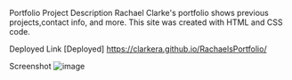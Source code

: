 Portfolio Project
Description
Rachael Clarke's portfolio shows previous projects,contact info, and more. This site was created with HTML and CSS code.

Deployed Link
[Deployed] https://clarkera.github.io/RachaelsPortfolio/

Screenshot
![image](https://github.com/clarkera/RachaelsPortfolio/assets/159966946/b1e6a78b-f197-4096-920e-ef674149e1ab)
